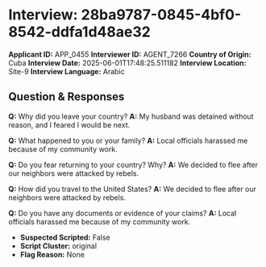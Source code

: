 # Interview: 28ba9787-0845-4bf0-8542-ddfa1d48ae32
**Applicant ID:** APP_0455
**Interviewer ID:** AGENT_7266
**Country of Origin:** Cuba
**Interview Date:** 2025-06-01T17:48:25.511182
**Interview Location:** Site-9
**Interview Language:** Arabic

## Question & Responses

**Q:** Why did you leave your country?
**A:** My husband was detained without reason, and I feared I would be next.

**Q:** What happened to you or your family?
**A:** Local officials harassed me because of my community work.

**Q:** Do you fear returning to your country? Why?
**A:** We decided to flee after our neighbors were attacked by rebels.

**Q:** How did you travel to the United States?
**A:** We decided to flee after our neighbors were attacked by rebels.

**Q:** Do you have any documents or evidence of your claims?
**A:** Local officials harassed me because of my community work.

- **Suspected Scripted:** False
- **Script Cluster:** original
- **Flag Reason:** None